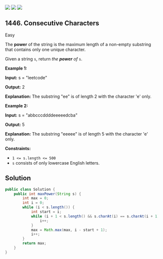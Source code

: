 [![](https://img.shields.io/github/stars/javadev/LeetCode-in-Java?label=Stars&style=flat-square)](https://github.com/javadev/LeetCode-in-Java)
[![](https://img.shields.io/github/forks/javadev/LeetCode-in-Java?label=Fork%20me%20on%20GitHub%20&style=flat-square)](https://github.com/javadev/LeetCode-in-Java/fork)
[![](https://img.shields.io/badge/-LeetCode%20in%20Kotlin-blue?style=flat-square)](https://github.com/javadev/LeetCode-in-Kotlin)

## 1446\. Consecutive Characters

Easy

The **power** of the string is the maximum length of a non-empty substring that contains only one unique character.

Given a string `s`, return _the **power** of_ `s`.

**Example 1:**

**Input:** s = "leetcode"

**Output:** 2

**Explanation:** The substring "ee" is of length 2 with the character 'e' only.

**Example 2:**

**Input:** s = "abbcccddddeeeeedcba"

**Output:** 5

**Explanation:** The substring "eeeee" is of length 5 with the character 'e' only.

**Constraints:**

*   `1 <= s.length <= 500`
*   `s` consists of only lowercase English letters.

## Solution

```java
public class Solution {
    public int maxPower(String s) {
        int max = 0;
        int i = 0;
        while (i < s.length()) {
            int start = i;
            while (i + 1 < s.length() && s.charAt(i) == s.charAt(i + 1)) {
                i++;
            }
            max = Math.max(max, i - start + 1);
            i++;
        }
        return max;
    }
}
```